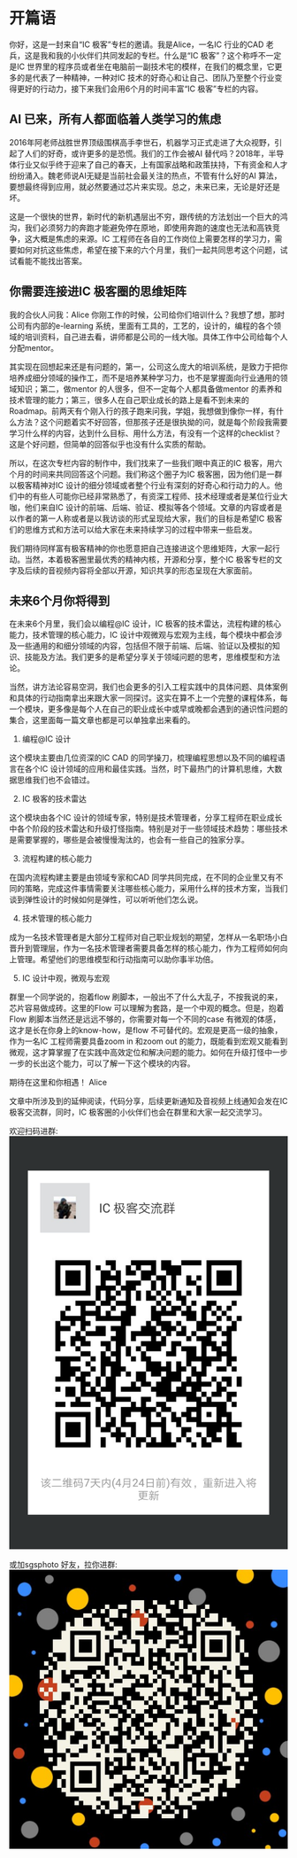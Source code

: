 # 开篇语

你好，这是一封来自“IC 极客”专栏的邀请。我是Alice，一名IC 行业的CAD 老兵，这是我和我的小伙伴们共同发起的专栏。什么是“IC 极客”？这个称呼不一定是IC 世界里的程序员或者坐在电脑前一副技术宅的模样，在我们的概念里，它更多的是代表了一种精神，一种对IC 技术的好奇心和让自己、团队乃至整个行业变得更好的行动力，接下来我们会用6个月的时间丰富“IC 极客”专栏的内容。

## AI 已来，所有人都面临着人类学习的焦虑

2016年阿老师战胜世界顶级围棋高手李世石，机器学习正式走进了大众视野，引起了人们的好奇，或许更多的是恐慌。我们的工作会被AI 替代吗？2018年，半导体行业又似乎终于迎来了自己的春天，上有国家战略和政策扶持，下有资金和人才纷纷涌入。魏老师说AI无疑是当前社会最关注的热点，不管有什么好的AI 算法，要想最终得到应用，就必然要通过芯片来实现。总之，未来已来，无论是好还是坏。

这是一个很快的世界，新时代的新机遇层出不穷，跟传统的方法划出一个巨大的鸿沟，我们必须努力的奔跑才能避免停在原地，即使用奔跑的速度也无法和高铁竞争，这大概是焦虑的来源。IC 工程师在各自的工作岗位上需要怎样的学习力，需要如何对抗这些焦虑，希望在接下来的六个月里，我们一起共同思考这个问题，试试看能不能找出答案。

## 你需要连接进IC 极客圈的思维矩阵

我的合伙人问我：Alice 你刚工作的时候，公司给你们培训什么？我想了想，那时公司有内部的e-learning 系统，里面有工具的，工艺的，设计的，编程的各个领域的培训资料，自己进去看，讲师都是公司的一线大咖。具体工作中公司给每个人分配mentor。

其实现在回想起来还是有问题的，第一，公司这么庞大的培训系统，是致力于把你培养成细分领域的操作工，而不是培养某种学习力，也不是掌握面向行业通用的领域知识；第二，做mentor 的人很多，但不一定每个人都具备做mentor 的素养和技术管理的能力；第三，很多人在自己职业成长的路上是看不到未来的Roadmap。前两天有个刚入行的孩子跑来问我，学姐，我想做到像你一样，有什么方法？这个问题着实不好回答，但那孩子还是很执拗的问，就是每个阶段我需要学习什么样的内容，达到什么目标、用什么方法，有没有一个这样的checklist？这是个好问题，但简单的回答似乎也没有什么实质的帮助。

所以，在这次专栏内容的制作中，我们找来了一些我们眼中真正的IC 极客，用六个月的时间来共同回答这个问题。我们称这个圈子为IC 极客圈，因为他们是一群以极客精神对IC 设计的细分领域或者整个行业有深刻的好奇心和行动力的人。他们中的有些人可能你已经非常熟悉了，有资深工程师、技术经理或者是某位行业大咖，他们来自IC 设计的前端、后端、验证、模拟等各个领域。文章的内容或者是以作者的第一人称或者是以我访谈的形式呈现给大家，我们的目标是希望IC 极客们的思维方式和方法可以给大家在未来持续学习的过程中带来一些启发。

我们期待同样富有极客精神的你也愿意把自己连接进这个思维矩阵，大家一起行动。当然，本着极客圈里最优秀的精神内核，开源和分享，整个IC 极客专栏的文字及后续的音视频内容将全部以开源，知识共享的形态呈现在大家面前。

## 未来6个月你将得到

在未来6个月里，我们会以编程@IC 设计，IC 极客的技术雷达，流程构建的核心能力，技术管理的核心能力，IC 设计中观微观与宏观为主线，每个模块中都会涉及一些通用的和细分领域的内容，包括但不限于前端、后端、验证以及模拟的知识、技能及方法。我们更多的是希望分享关于领域问题的思考，思维模型和方法论。

当然，讲方法论容易空洞，我们也会更多的引入工程实践中的具体问题、具体案例和具体的行动指南拿出来跟大家一同探讨。这实在算不上一个完整的课程体系，每一个模块，更多像是每个人在自己的职业成长中或早或晚都会遇到的通识性问题的集合，这里面每一篇文章也都是可以单独拿出来看的。

1. 编程@IC 设计

这个模块主要由几位资深的IC CAD 的同学操刀，梳理编程思想以及不同的编程语言在各个IC 设计领域的应用和最佳实践。当然，时下最热门的计算机思维，大数据思维我们也不会错过。

2. IC 极客的技术雷达

这个模块由各个IC 设计的领域专家，特别是技术管理者，分享工程师在职业成长中各个阶段的技术雷达和升级打怪指南。特别是对于一些领域技术趋势：哪些技术是需要掌握的，哪些是会被慢慢淘汰的，也会有一些自己的独家分享。

3. 流程构建的核心能力

在国内流程构建主要是由领域专家和CAD 同学共同完成，在不同的企业里又有不同的策略，完成这件事情需要关注哪些核心能力，采用什么样的技术方案，当我们谈到弹性设计的时候如何是弹性，可以听听他们怎么说。

4. 技术管理的核心能力

成为一名技术管理者是大部分工程师对自己职业规划的期望，怎样从一名职场小白晋升到管理层，作为一名技术管理者需要具备怎样的核心能力，作为工程师如何向上管理。希望他们的思维模型和行动指南可以助你事半功倍。

5. IC 设计中观，微观与宏观

群里一个同学说的，抱着flow 刷脚本，一般出不了什么大乱子，不按我说的来，芯片容易做成砖。这里的Flow 可以理解为套路，是一个中观的概念。但是，抱着Flow 刷脚本当然还是远远不够的，你需要对每一个不同的case 有微观的体感，这才是长在你身上的know-how，是flow 不可替代的。宏观是更高一级的抽象，作为一名IC 工程师需要具备zoom in 和zoom out 的能力，既能看到宏观又能看到微观，这才算掌握了在实践中高效定位和解决问题的能力。如何在升级打怪中一步一步的长出这个能力，可以了解一下这个模块的内容。

期待在这里和你相遇！
Alice

文章中所涉及到的延伸阅读，代码分享，后续更新通知及音视频上线通知会发在IC 极客交流群，同时，IC 极客圈的小伙伴们也会在群里和大家一起交流学习。

欢迎扫码进群:
![扫码进群](../res/img/wechat_group_qrcode.png)

或加sgsphoto 好友，拉你进群:
![加好友](../res/img/wechat_sgsphoto.jpg)